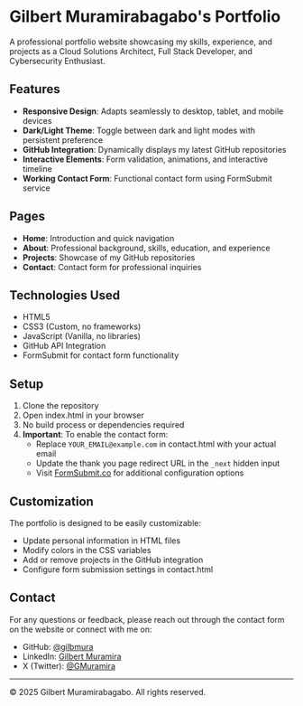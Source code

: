# Gilbert Muramirabagabo's Portfolio

A professional portfolio website showcasing my skills, experience, and projects as a Cloud Solutions Architect, Full Stack Developer, and Cybersecurity Enthusiast.

## Features

- **Responsive Design**: Adapts seamlessly to desktop, tablet, and mobile devices
- **Dark/Light Theme**: Toggle between dark and light modes with persistent preference
- **GitHub Integration**: Dynamically displays my latest GitHub repositories
- **Interactive Elements**: Form validation, animations, and interactive timeline
- **Working Contact Form**: Functional contact form using FormSubmit service

## Pages

- **Home**: Introduction and quick navigation
- **About**: Professional background, skills, education, and experience
- **Projects**: Showcase of my GitHub repositories
- **Contact**: Contact form for professional inquiries

## Technologies Used

- HTML5
- CSS3 (Custom, no frameworks)
- JavaScript (Vanilla, no libraries)
- GitHub API Integration
- FormSubmit for contact form functionality

## Setup

1. Clone the repository
2. Open index.html in your browser
3. No build process or dependencies required
4. **Important**: To enable the contact form:
   - Replace `YOUR_EMAIL@example.com` in contact.html with your actual email
   - Update the thank you page redirect URL in the `_next` hidden input
   - Visit [FormSubmit.co](https://formsubmit.co/) for additional configuration options

## Customization

The portfolio is designed to be easily customizable:

- Update personal information in HTML files
- Modify colors in the CSS variables
- Add or remove projects in the GitHub integration
- Configure form submission settings in contact.html

## Contact

For any questions or feedback, please reach out through the contact form on the website or connect with me on:

- GitHub: [@gilbmura](https://github.com/gilbmura)
- LinkedIn: [Gilbert Muramira](https://www.linkedin.com/in/gilbert-muramira/)
- X (Twitter): [@GMuramira](https://x.com/GMuramira)

---

© 2025 Gilbert Muramirabagabo. All rights reserved. 